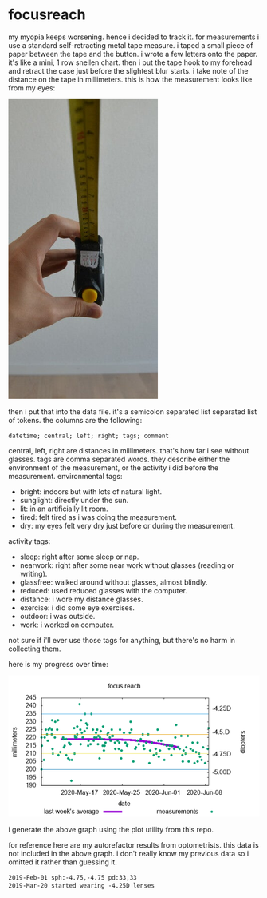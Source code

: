 # focusreach

my myopia keeps worsening.
hence i decided to track it.
for measurements i use a standard self-retracting metal tape measure.
i taped a small piece of paper between the tape and the button.
i wrote a few letters onto the paper.
it's like a mini, 1 row snellen chart.
then i put the tape hook to my forehead
and retract the case just before the slightest blur starts.
i take note of the distance on the tape in millimeters.
this is how the measurement looks like from my eyes:

![measuring the focus reach](measure.jpg)

then i put that into the data file.
it's a semicolon separated list separated list of tokens.
the columns are the following:

```
datetime; central; left; right; tags; comment
```

central, left, right are distances in millimeters.
that's how far i see without glasses.
tags are comma separated words.
they describe either the environment of the measurement,
or the activity i did before the measurement.
environmental tags:

- bright: indoors but with lots of natural light.
- sunglight: directly under the sun.
- lit: in an artificially lit room.
- tired: felt tired as i was doing the measurement.
- dry: my eyes felt very dry just before or during the measurement.

activity tags:

- sleep: right after some sleep or nap.
- nearwork: right after some near work without glasses (reading or writing).
- glassfree: walked around without glasses, almost blindly.
- reduced: used reduced glasses with the computer.
- distance: i wore my distance glasses.
- exercise: i did some eye exercises.
- outdoor: i was outside.
- work: i worked on computer.

not sure if i'll ever use those tags for anything,
but there's no harm in collecting them.

here is my progress over time:

![graph of the data](plot.png)

i generate the above graph using the plot utility from this repo.

for reference here are my autorefactor results from optometrists.
this data is not included in the above graph.
i don't really know my previous data so i omitted it rather than guessing it.

```
2019-Feb-01 sph:-4.75,-4.75 pd:33,33
2019-Mar-20 started wearing -4.25D lenses
```
